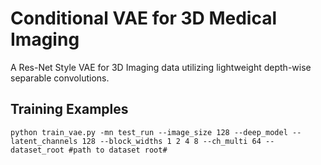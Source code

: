 
# Conditional VAE for 3D Medical Imaging
A Res-Net Style VAE for 3D Imaging data utilizing lightweight depth-wise separable convolutions.


## Training Examples

```
python train_vae.py -mn test_run --image_size 128 --deep_model --latent_channels 128 --block_widths 1 2 4 8 --ch_multi 64 --dataset_root #path to dataset root#
```

